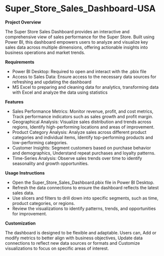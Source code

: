 # Super_Store_Sales_Dashboard-USA

__Project Overview__

The Super Store Sales Dashboard provides an interactive and comprehensive view of sales performance for the Super Store. Built using Power BI, this dashboard empowers users to analyze and visualize key sales data across multiple dimensions, offering actionable insights into business operations and market trends.

__Requirements__
- Power BI Desktop: Required to open and interact with the .pbix file
- Access to Sales Data: Ensure access to the necessary data sources for refreshing and updating the dashboard
- MS Excel to preparing and cleaning data for analytics, transforming data with Excel and analyze the data using statistics

__Features__
- Sales Performance Metrics: Monitor revenue, profit, and cost metrics, Track performance indicators such as sales growth and profit margin.
- Geographical Analysis: Visualize sales distribution and trends across regions, Identify high-performing locations and areas of improvement.
- Product Category Analysis: Analyze sales across different product categories and individual items, Identify top-performing products and low-performing categories.
- Customer Insights: Segment customers based on purchase behavior and demographics, Understand repeat purchases and loyalty patterns.
- Time-Series Analysis: Observe sales trends over time to identify seasonality and growth opportunities.

__Usage Instructions__
- Open the Super_Store_Sales_Dashboard.pbix file in Power BI Desktop.
- Refresh the data connections to ensure the dashboard reflects the latest sales data.
- Use slicers and filters to drill down into specific segments, such as time, product categories, or regions.
- Review the visualizations to identify patterns, trends, and opportunities for improvement.

__Customization__

The dashboard is designed to be flexible and adaptable. Users can, Add or modify metrics to better align with business objectives, Update data connections to reflect new data sources or formats and Customize visualizations to focus on specific areas of interest.
